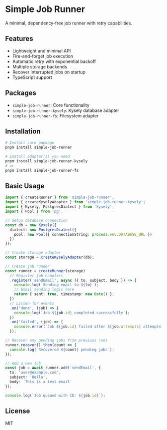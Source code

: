 # Simple Job Runner

A minimal, dependency-free job runner with retry capabilities.

## Features

- Lightweight and minimal API
- Fire-and-forget job execution
- Automatic retry with exponential backoff
- Multiple storage backends
- Recover interrupted jobs on startup
- TypeScript support

## Packages

- `simple-job-runner`: Core functionality
- `simple-job-runner-kysely`: Kysely database adapter
- `simple-job-runner-fs`: Filesystem adapter

## Installation

```bash
# Install core package
pnpm install simple-job-runner

# Install adapter(s) you need
pnpm install simple-job-runner-kysely
# or
pnpm install simple-job-runner-fs
```

## Basic Usage

```typescript
import { createRunner } from 'simple-job-runner';
import { createKyselyAdapter } from 'simple-job-runner-kysely';
import { Kysely, PostgresDialect } from 'kysely';
import { Pool } from 'pg';

// Setup database connection
const db = new Kysely({
  dialect: new PostgresDialect({
    pool: new Pool({ connectionString: process.env.DATABASE_URL })
  })
});

// Create storage adapter
const storage = createKyselyAdapter(db);

// Create job runner
const runner = createRunner(storage)
  // Register job handlers
  .register('sendEmail', async ({ to, subject, body }) => {
    console.log(`Sending email to ${to}`);
    // Email sending logic here
    return { sent: true, timestamp: new Date() };
  })
  // Listen for events
  .on('done', (job) => {
    console.log(`Job ${job.id} completed successfully`);
  })
  .on('failed', (job) => {
    console.error(`Job ${job.id} failed after ${job.attempts} attempts`);
  });

// Recover any pending jobs from previous runs
runner.recover().then(count => {
  console.log(`Recovered ${count} pending jobs`);
});

// Add a new job
const job = await runner.add('sendEmail', {
  to: 'user@example.com',
  subject: 'Hello',
  body: 'This is a test email'
});

console.log(`Job queued with ID: ${job.id}`);
```

## License

MIT
